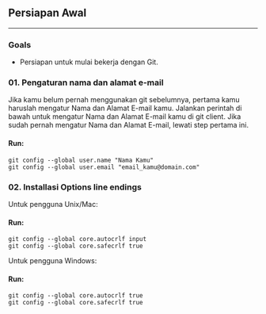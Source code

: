 ## Persiapan Awal

---

### Goals

* Persiapan untuk mulai bekerja dengan Git.

### 01. Pengaturan nama dan alamat e-mail

Jika kamu belum pernah menggunakan git sebelumnya, pertama kamu haruslah mengatur Nama dan Alamat E-mail kamu. Jalankan perintah di bawah untuk mengatur Nama dan Alamat E-mail kamu di git client. Jika sudah pernah mengatur Nama dan Alamat E-mail, lewati step pertama ini.

#### Run:

```
git config --global user.name "Nama Kamu"
git config --global user.email "email_kamu@domain.com"
```

### 02. Installasi Options line endings

Untuk pengguna Unix/Mac:

#### Run:

```
git config --global core.autocrlf input
git config --global core.safecrlf true
```

Untuk pengguna Windows:

#### Run:

```
git config --global core.autocrlf true
git config --global core.safecrlf true
```
